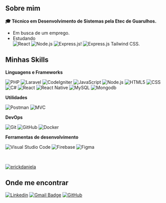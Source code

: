 <!-- [](https://komarev.com/ghpvc/?username=erickdaniela&color=006bed) -->

## Sobre mim

<!-- - 🤔 Explorando novas tecnologias e desenvolvendo soluções de software.
- 🎓 Técnico em Desenvolvimento de Sistemas pela Etec Guarulhos.
 -->
**🎓 Técnico em Desenvolvimento de Sistemas pela Etec de Guarulhos.**
  
-  Em busca de um emprego.
-  Estudando  
![React](https://img.shields.io/badge/-React-333333?logo=react) 
![Node.js](https://img.shields.io/badge/Node.js-333333?logo=node.js)
![Express.js](https://img.shields.io/badge/express.js-333333?logo=express)!
![Express.js](https://img.shields.io/badge/express.js-333333?logo=next.js) 
 Tailwind CSS.

## Minhas Skills

**Linguagens e Frameworks**


![PHP](https://img.shields.io/badge/PHP-333333?style=flat&logo=php)
![Laravel](https://img.shields.io/badge/Laravel-333333?style=flat&logo=laravel)
![CodeIgniter](https://img.shields.io/badge/CodeIgniter-333333?style=flat&logo=codeigniter)
![JavaScript](https://img.shields.io/badge/-JavaScript-333333?style=flat&logo=javascript)
![Node.js](https://img.shields.io/badge/Node.js-333333?style=flat&logo=node.js)
![HTML5](https://img.shields.io/badge/-HTML5-333333?style=flat&logo=HTML5)
![CSS](https://img.shields.io/badge/-CSS-333333?style=flat&logo=CSS3&logoColor=1572B6)
![C#](https://img.shields.io/badge/C%23-333333?style=flat&logo=csharp&logoColor=00599C)
![React](https://img.shields.io/badge/-React-333333?style=flat&logo=react)
![React Native](https://img.shields.io/badge/-React%20Native-333333?style=flat&logo=react)
![MySQL](https://img.shields.io/badge/-MySQL-333333?style=flat&logo=mysql)
![Mongodb](https://img.shields.io/badge/MongoDB-333333?style=flat&logo=mongodb)

**Utilidades**

<!-- ![Insomnia](https://img.shields.io/badge/-Insomnia-333333?style=flat&logo=insomnia) -->
![Postman](https://img.shields.io/badge/-Postman-333333?style=flat&logo=postman)
![MVC](https://img.shields.io/badge/MVC-333333?style=flat&logoColor=00599C)

**DevOps**

![Git](https://img.shields.io/badge/-Git-333333?style=flat&logo=git)
![GitHub](https://img.shields.io/badge/-GitHub-333333?style=flat&logo=github)
![Docker](https://img.shields.io/badge/-Docker-333333?style=flat&logo=docker)

**Ferramentas de desenvolvimento**

![Visual Studio Code](https://img.shields.io/badge/-Visual%20Studio%20Code-333333?style=flat&logo=visual-studio-code&logoColor=007ACC)
![Firebase](https://img.shields.io/badge/Firebase-333333?style=flat&logo=firebase)
![Figma](https://img.shields.io/badge/-Figma-333333?style=flat&logo=figma)

<br/>

  [![erickdaniela](https://github-readme-stats.vercel.app/api/top-langs/?username=erickdaniela&hide=html&layout=compact&theme=tokyonight)](https://github.com/anuraghazra/github-readme-stats)


## Onde me encontrar

[![Linkedin](https://img.shields.io/badge/-erickdaniela-blue?style=flat-square&logo=Linkedin&logoColor=white&link=https://www.linkedin.com/in/erickdaniela/)](https://www.linkedin.com/in/erickdaniela/)
[![Gmail Badge](https://img.shields.io/badge/-danielkewem2018@gmail.com-006bed?style=flat-square&logo=Gmail&logoColor=white&link=mailto:danielkewem2018@gmail.com)](mailto:danielkewem2018@gmail.com)
[![GitHub](https://img.shields.io/github/followers/erickdaniela?label=follow&style=social)](https://github.com/ErickDanielA/erickdaniela)
